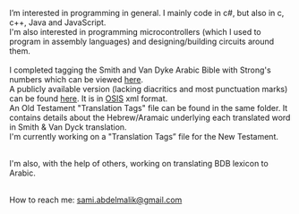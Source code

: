 
I’m interested in programming in general. I mainly code in c#, but also in c, c++, Java and JavaScript.<br>
I'm also interested in programming microcontrollers (which I used to program in assembly languages) and designing/building circuits around them.<br><br>
I completed tagging the Smith and Van Dyke Arabic Bible with Strong's numbers which can be viewed 
[here](https://www.stepbible.org/?q=version=AraSVD|version=ESV|version=OHB|reference=Ps.8&options=VNH&display=INTERLEAVED).<br>
A publicly available version (lacking diacritics and most punctuation marks) can be found [here](https://github.com/STEPBible/STEPBible-Data/tree/master/Tagged-Bibles/Arabic%20Bibles). It is in [OSIS](https://crosswire.org/osis/) xml format.<br>
An Old Testament "Translation Tags" file can be found in the same folder. It contains details about the Hebrew/Aramaic underlying each translated word in Smith & Van Dyck translation. <br>
I'm currently working on a "Translation Tags” file for the New Testament.<br><br>

I'm also, with the help of others, working on translating BDB lexicon to Arabic. <br><br>

How to reach me: sami.abdelmalik@gmail.com

<!---
sabdelmalik/sabdelmalik is a ✨ special ✨ repository because its `README.md` (this file) appears on your GitHub profile.
You can click the Preview link to take a look at your changes.
--->

